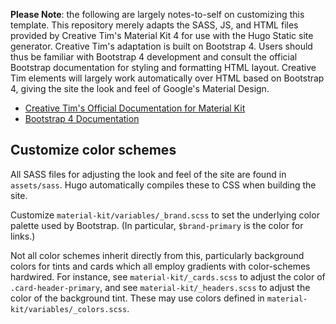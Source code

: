 


**Please Note**: the following are largely notes-to-self on customizing this template.  This repository merely adapts the SASS, JS, and HTML files provided by Creative Tim's Material Kit 4 for use with the Hugo Static site generator.  Creative Tim's adaptation is built on Bootstrap 4.  Users should thus be familiar with Bootstrap 4 development and consult the official Bootstrap documentation for styling and formatting HTML layout.  Creative Tim elements will largely work automatically over HTML based on Bootstrap 4, giving the site the look and feel of Google's Material Design.

- [Creative Tim's Official Documentation for Material Kit](https://demos.creative-tim.com/material-kit/docs/2.1/getting-started/introduction.html)
- [Bootstrap 4 Documentation](https://getbootstrap.com/docs/4.0/getting-started/introduction/)


## Customize color schemes

All SASS files for adjusting the look and feel of the site are found in `assets/sass`.  Hugo automatically compiles these to CSS when building the site.

Customize `material-kit/variables/_brand.scss` to set the underlying color palette used by Bootstrap.  (In particular, `$brand-primary` is the color for links.)  

Not all color schemes inherit directly from this, particularly background colors for tints and cards which all employ gradients with color-schemes hardwired.  For instance, see `material-kit/_cards.scss` to adjust the color of `.card-header-primary`, and see `material-kit/_headers.scss` to adjust the color of the background tint.  These may use colors defined in `material-kit/variables/_colors.scss`.  
